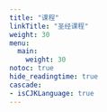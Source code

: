 ```yaml
---
title: "课程"
linkTitle: "圣经课程"
weight: 30
menu:
  main:
    weight: 30
notoc: true
hide_readingtime: true
cascade:
- isCJKLanguage: true
---
```

